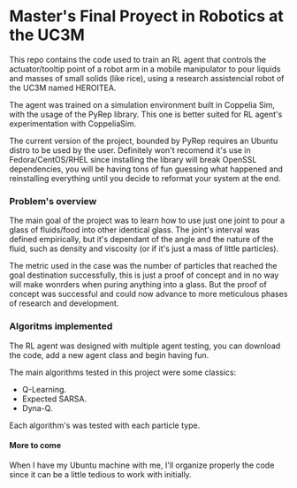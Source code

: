 # Master's Final Proyect in Robotics at the UC3M

This repo contains the code used to train an RL agent that controls the actuator/tooltip point of a robot arm in a mobile manipulator to pour liquids and masses of small solids (like rice), using a research assistencial robot of the UC3M named HEROITEA.

The agent was trained on a simulation environment built in Coppelia Sim, with the usage of the PyRep library. This one is better suited for RL agent's experimentation with CoppeliaSim.

The current version of the project, bounded by PyRep requires an Ubuntu distro to be used by the user. Definitely won't recomend it's use in Fedora/CentOS/RHEL since installing the library will break OpenSSL dependencies, you will be having tons of fun guessing what happened and reinstalling everything until you decide to reformat your system at the end.

### Problem's overview

The main goal of the project was to learn how to use just one joint to pour a glass of fluids/food into other identical glass. The joint's interval was defined empirically, but it's dependant of the angle and the nature of the fluid, such as density and viscosity (or if it's just a mass of little particles). 

The metric used in the case was the number of particles that reached the goal destination successfully, this is just a proof of concept and in no way will make wonrders when puring anything into a glass. But the proof of concept was successful and could now advance to more meticulous phases of research and development.

### Algoritms implemented

The RL agent was designed with multiple agent testing, you can download the code, add a new agent class and begin having fun.

The main algorithms tested in this project were some classics:

+  Q-Learning.
+  Expected SARSA.
+  Dyna-Q.

Each algorithm's was tested with each particle type.

#### More to come

When I have my Ubuntu machine with me, I'll organize properly the code since it can be a little tedious to work with initially.
